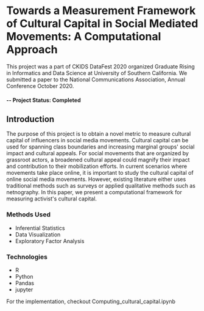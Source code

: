 # Towards a Measurement Framework of Cultural Capital in Social Mediated Movements: A Computational Approach
This project was a part of CKIDS DataFest 2020 organized Graduate Rising in Informatics and Data Science at University of Southern California.
We submitted a paper to the National Communications Association, Annual Conference October 2020. 

#### -- Project Status: Completed

## Introduction
The purpose of this project is to obtain a novel metric to measure cultural capital of influencers in social media movements. Cultural capital can be used for spanning class boundaries and increasing marginal groups' social impact and cultural appeals. For social movements that are organized by grassroot actors, a broadened cultural appeal could magnify their impact and contribution to their mobilization efforts. In current scenarios where movements take place online, it is important to study the cultural capital of online social media movements. However, existing literature either uses traditional methods such as surveys or applied qualitative methods such as netnography. In this paper, we present a computational framework for measuring activist's cultural capital.

### Methods Used
* Inferential Statistics
* Data Visualization
* Exploratory Factor Analysis

### Technologies
* R 
* Python
* Pandas
* jupyter

For the implementation, checkout Computing_cultural_capital.ipynb
